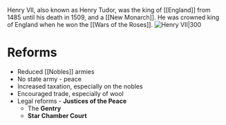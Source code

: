 Henry VII, also known as Henry Tudor, was the king of [[England]] from 1485 until his death in 1509, and a [[New Monarch]]. He was crowned king of England when he won the [[Wars of the Roses]].
![Henry VII|300](https://upload.wikimedia.org/wikipedia/commons/thumb/0/0d/Enrique_VII_de_Inglaterra%2C_por_un_artista_an%C3%B3nimo.jpg/220px-Enrique_VII_de_Inglaterra%2C_por_un_artista_an%C3%B3nimo.jpg)
# Reforms
- Reduced [[Nobles]] armies
- No state army - peace
- Increased taxation, especially on the nobles
- Encouraged trade, especially of wool
- Legal reforms - **Justices of the Peace**
	- The **Gentry**
	- **Star Chamber Court**